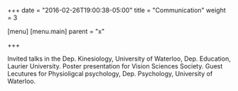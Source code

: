 +++
date = "2016-02-26T19:00:38-05:00"
title = "Communication"
weight = 3

[menu]
  [menu.main]
    parent = "x"

+++


Invited talks in the Dep. Kinesiology, University of Waterloo, Dep. Education, Laurier University. Poster presentation for Vision Sciences Society. Guest Lecutures for Physioligcal psychology, Dep. Psychology, University of Waterloo. 
